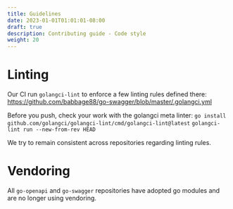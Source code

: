 ```yaml
---
title: Guidelines
date: 2023-01-01T01:01:01-08:00
draft: true
description: Contributing guide - Code style
weight: 20
---
```

# Linting

Our CI run `golangci-lint` to enforce a few linting rules defined there: https://github.com/babbage88/go-swagger/blob/master/.golangci.yml

Before you push, check your work with the golangci meta linter:
`go install github.com/golangci/golangci-lint/cmd/golangci-lint@latest`
`golangci-lint run --new-from-rev HEAD`

We try to remain consistent across repositories regarding linting rules.

# Vendoring

All `go-openapi` and `go-swagger` repositories have adopted go modules and are no longer using vendoring.
